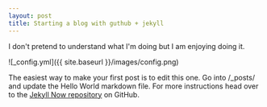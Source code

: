 ```yaml
---
layout: post
title: Starting a blog with guthub + jekyll
---
```


I don't pretend to understand what I'm doing but I am enjoying doing it.

![_config.yml]({{ site.baseurl }}/images/config.png)

The easiest way to make your first post is to edit this one. Go into /_posts/ and update the Hello World markdown file. For more instructions head over to the [Jekyll Now repository](https://github.com/barryclark/jekyll-now) on GitHub.